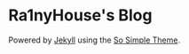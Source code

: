 # Ra1nyHouse's Blog

Powered by [Jekyll](http://jekyllrb.com/) using the [So Simple Theme](https://mademistakes.com/work/so-simple-jekyll-theme/).